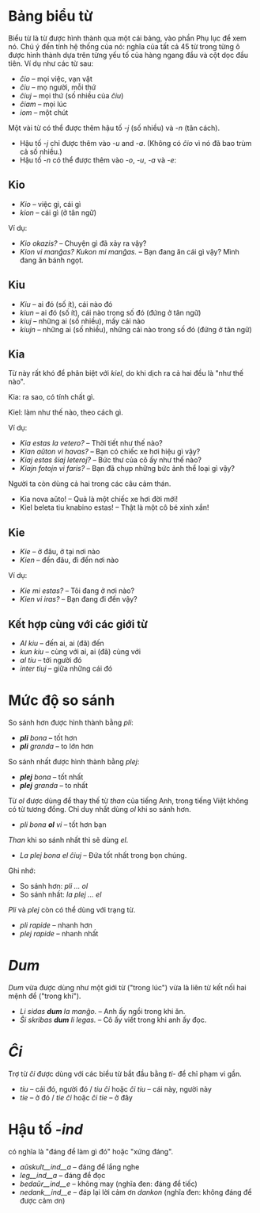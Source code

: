 # Bảng biểu từ

Biểu từ là từ được hình thành qua một cái bảng, vào phần Phụ lục để xem nó. Chú ý đến tính hệ thống của nó: nghĩa của tất cả 45 từ trong từng ô được hình thành dựa trên từng yếu tố của hàng ngang đầu và cột dọc đầu tiên. Ví dụ như các từ sau:

- *ĉio*  – mọi việc, vạn vật
- *ĉiu*  – mọ người, mỗi thứ
- *ĉiuj*  – mọi thứ (số nhiều của *ĉiu*)
- *ĉiam* – mọi lúc
- *iom* – một chút

Một vài từ có thể được thêm hậu tố *-j* (số nhiều) và *-n* (tân cách).

- Hậu tố *-j* chỉ được thêm vào *-u* and *-a*. (Không có *ĉio* vì nó đã bao trùm cả số nhiều.)
- Hậu tố *-n* có thể được thêm vào *-o*, *-u*, *-a* và *-e*:

## Kio 

- *Kio* – việc gì, cái gì
- *kion* – cái gì (ở tân ngữ)

Ví dụ: 

- *Kio okazis?* – Chuyện gì đã xảy ra vậy?
- *Kion vi manĝas? Kukon mi manĝas.* – Bạn đang ăn cái gì vậy? Mình đang ăn bánh ngọt.

## Kiu
- *Kiu* – ai đó (số ít), cái nào đó
- *kiun* – ai đó (số ít), cái nào trong số đó (đứng ở tân ngữ)
- *kiuj* – những ai (số nhiều), mấy cái nào
- *kiujn* – những ai (số nhiều), những cái nào trong số đó (đứng ở tân ngữ)

## Kia

Từ này rất khó để phân biệt với *kiel*, do khi dịch ra cả hai đều là "như thế nào".

Kia: ra sao, có tính chất gì.

Kiel: làm như thế nào, theo cách gì.

Ví dụ:

- *Kia estas la vetero?* – Thời tiết như thế nào? 
- *Kian aŭton vi havas?* – Bạn có chiếc xe hơi hiệu gì vậy?
- *Kiaj estas ŝiaj leteroj?* – Bức thư của cô ấy như thế nào?
- *Kiajn fotojn vi faris?* – Bạn đã chụp những bức ảnh thể loại gì vậy?

Người ta còn dùng cả hai trong các câu cảm thán.
- Kia nova aŭto! – Quả là một chiếc xe hơi đời mới!
- Kiel beleta tiu knabino estas! – Thật là một cô bé xinh xắn!


## Kie

- *Kie* – ở đâu, ở tại nơi nào
- *Kien* – đến đâu, đi đến nơi nào

Ví dụ:

- *Kie mi estas?* – Tôi đang ở nơi nào?
- *Kien vi iras?* – Bạn đang đi đến vậy?

## Kết hợp cùng với các giới từ

- *Al kiu* – đến ai, ai (đã) đến
- *kun kiu* – cùng với ai, ai (đã) cùng với
- *al tiu* – tới người đó
- *inter tiuj* – giữa những cái đó

# Mức độ so sánh

So sánh hơn được hình thành bằng *pli*:

- *__pli__ bona* – tốt hơn
- *__pli__ granda* – to lớn hơn

So sánh nhất được hình thành bằng *plej*:

- *__plej__ bona* – tốt nhất
- *__plej__ granda* – to nhất

Từ *ol* được dùng để thay thế từ *than* của tiếng Anh, trong tiếng Việt không có từ tương đồng. Chỉ duy nhất dùng *ol* khi so sánh hơn.

- *pli bona __ol__ vi* – tốt hơn bạn

*Than* khi so sánh nhất thì sẽ dùng *el*.

- *La plej bona el ĉiuj* – Đứa tốt nhất trong bọn chúng.

Ghi nhớ:
- So sánh hơn: *pli … ol*
- So sánh nhất: *la plej … el*

*Pli* và *plej* còn có thể dùng với trạng từ.

- *pli rapide* – nhanh hơn
- *plej rapide* – nhanh nhất

# *Dum* 

*Dum* vừa được dùng như một giới từ ("trong lúc") vừa là liên từ kết nối hai mệnh đề ("trong khi").

- *Li sidas __dum__ la manĝo.* – Anh ấy ngồi trong khi ăn.
- *Ŝi skribas __dum__ li legas.* – Cô ấy viết trong khi anh ấy đọc.

# *Ĉi*

Trợ từ *ĉi* được dùng với các biểu từ bắt đầu bằng *ti-* để chỉ phạm vi gần.

- *tiu* – cái đó, người đó / *tiu ĉi* hoặc *ĉi tiu* – cái này, người này
- *tie* – ở đó / *tie ĉi* hoặc *ĉi tie* – ở đây

# Hậu tố *-ind*

có nghĩa là "đáng để làm gì đó" hoặc "xứng đáng".

- *aŭskult__ind__a* – đáng để lắng nghe
- *leg__ind__a* – đáng để đọc
- *bedaŭr__ind__e* – không may (nghĩa đen: đáng để tiếc)
- *nedank__ind__e* – đáp lại lời cảm ơn *dankon* (nghĩa đen: không đáng để được cảm ơn)

 
